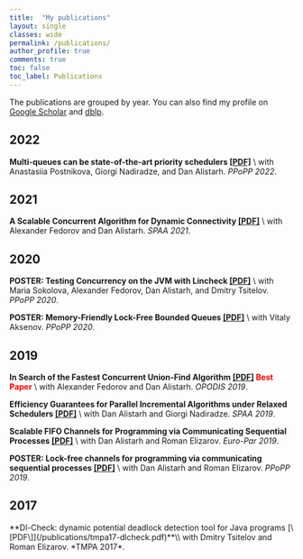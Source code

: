 ```yaml
---
title:  "My publications"
layout: single
classes: wide
permalink: /publications/
author_profile: true
comments: true
toc: false
toc_label: Publications
---
```


The publications are grouped by year. You can also find my profile on [Google Scholar](https://scholar.google.com/citations?user=6ehffhoAAAAJ&hl=en) and [dblp](https://dblp.org/pid/235/2563.html).


## 2022

**Multi-queues can be state-of-the-art priority schedulers [\[PDF\]](/publications/ppopp22-smq.pdf)** <a id="ppopp22-smq"/>\\
with Anastasiia Postnikova, Giorgi Nadiradze, and Dan Alistarh. *PPoPP 2022*.

## 2021

**A Scalable Concurrent Algorithm for Dynamic Connectivity [\[PDF\]](/publications/spaa21-dynamic-connectivity.pdf)** <a id="spaa21-dynamic-connectivity"/>\\
with Alexander Fedorov and Dan Alistarh. *SPAA 2021*.


## 2020

**POSTER: Testing Concurrency on the JVM with Lincheck [\[PDF\]](/publications/ppopp20-lincheck.pdf)** <a id="ppopp20-lincheck"/>\\
with Maria Sokolova, Alexander Fedorov, Dan Alistarh, and Dmitry Tsitelov. *PPoPP 2020*.

**POSTER: Memory-Friendly Lock-Free Bounded Queues [\[PDF\]](/publications/ppopp20-queues.pdf)** <a id="ppopp20-bounded-queues"/>\\
with Vitaly Aksenov. *PPoPP 2020*.


## 2019

**In Search of the Fastest Concurrent Union-Find Algorithm [\[PDF\]](/publications/opodis19-dsu.pdf) <span style="color: red">Best Paper</span>** <a id="opodis19-union-find"/>\\
with Alexander Fedorov and Dan Alistarh. *OPODIS 2019*.

**Efficiency Guarantees for Parallel Incremental Algorithms under Relaxed Schedulers [\[PDF\]](/publications/spaa19-relaxed-schedulers.pdf)** <a id="spaa19-mq"/>\\
with Dan Alistarh and Giorgi Nadiradze. *SPAA 2019*.

**Scalable FIFO Channels for Programming via Communicating Sequential Processes [\[PDF\]](/publications/europar19-channels.pdf)** <a id="europar19-channels"/>\\
with Dan Alistarh and Roman Elizarov. *Euro-Par 2019*.

**POSTER: Lock-free channels for programming via communicating sequential processes [\[PDF\]](/publications/ppopp19-channels.pdf)** <a id="ppopp19-channels"/>\\
with Dan Alistarh and Roman Elizarov. *PPoPP 2019*.


## 2017

<a id="dl_check_17"/>
**Dl-Check: dynamic potential deadlock detection tool for Java programs [\[PDF\]](/publications/tmpa17-dlcheck.pdf)**\\
with Dmitry Tsitelov and Roman Elizarov. *TMPA 2017*.
